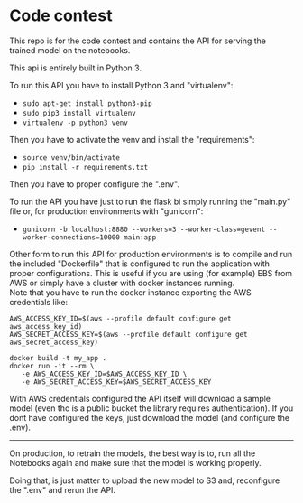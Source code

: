 # Code contest

This repo is for the code contest and contains the API for serving the trained model on the notebooks.

This api is entirely built in Python 3.

To run this API you have to install Python 3 and "virtualenv": 
 - ```sudo apt-get install python3-pip```
 - ```sudo pip3 install virtualenv ```
 - ```virtualenv -p python3 venv```
 
Then you have to activate the venv and install the "requirements":
 - ```source venv/bin/activate```
 - ```pip install -r requirements.txt```
 
Then you have to proper configure the ".env".
 
To run the API you have just to run the flask bi simply running the "main.py" file or, for production environments with "gunicorn":
 - ```gunicorn -b localhost:8880 --workers=3 --worker-class=gevent --worker-connections=10000 main:app```
 
Other form to run this API for production environments is to compile and run the included "Dockerfile" that is configured to run the application with proper configurations.
This is useful if you are using (for example) EBS from AWS or simply have a cluster with docker instances running.  
Note that you have to run the docker instance exporting the AWS credentials like:

```
AWS_ACCESS_KEY_ID=$(aws --profile default configure get aws_access_key_id)
AWS_SECRET_ACCESS_KEY=$(aws --profile default configure get aws_secret_access_key)

docker build -t my_app .
docker run -it --rm \
   -e AWS_ACCESS_KEY_ID=$AWS_ACCESS_KEY_ID \
   -e AWS_SECRET_ACCESS_KEY=$AWS_SECRET_ACCESS_KEY
```

With AWS credentials configured the API itself will download a sample model (even tho is a public bucket the library requires authentication).
If you dont have configured the keys, just download the model (and configure the .env).  

-----------------

On production, to retrain the models, the best way is to, run all the Notebooks again and make sure that the model is working properly.

Doing that, is just matter to upload the new model to S3 and, reconfigure the ".env" and rerun the API.
